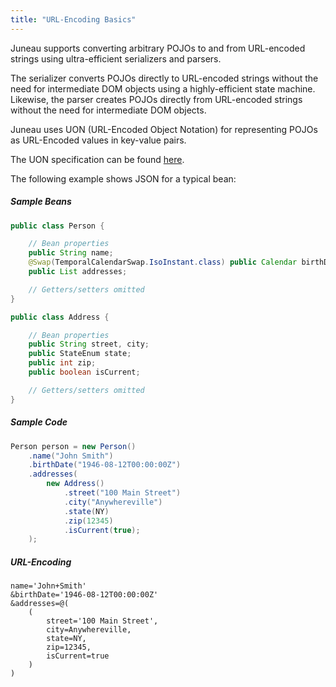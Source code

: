 ```yaml
---
title: "URL-Encoding Basics"
---
```


Juneau supports converting arbitrary POJOs to and from URL-encoded strings using ultra-efficient serializers and parsers.

The serializer converts POJOs directly to URL-encoded strings without the need for intermediate DOM objects using a highly-efficient state machine.
Likewise, the parser creates POJOs directly from URL-encoded strings without the need for intermediate DOM objects.

Juneau uses UON (URL-Encoded Object Notation) for representing POJOs as URL-Encoded values in key-value pairs.

The UON specification can be found [here](doc-files/rfc_uon.txt).

The following example shows JSON for a typical bean:

##### Sample Beans

```java
public class Person {

    // Bean properties
    public String name;
    @Swap(TemporalCalendarSwap.IsoInstant.class) public Calendar birthDate;
    public List addresses;

    // Getters/setters omitted
}

public class Address {

    // Bean properties
    public String street, city;
    public StateEnum state;
    public int zip;
    public boolean isCurrent;

    // Getters/setters omitted
}
```

##### Sample Code

```java
Person person = new Person()
    .name("John Smith")
    .birthDate("1946-08-12T00:00:00Z")
    .addresses(
        new Address()
            .street("100 Main Street")
            .city("Anywhereville")
            .state(NY)
            .zip(12345)
            .isCurrent(true);
    );
```

##### URL-Encoding

```text
name='John+Smith'
&birthDate='1946-08-12T00:00:00Z'
&addresses=@(
    (
        street='100 Main Street',
        city=Anywhereville,
        state=NY,
        zip=12345,
        isCurrent=true
    )
)
```
